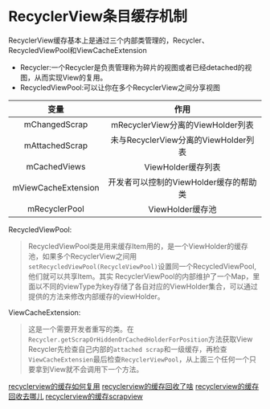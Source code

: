 # RecyclerView条目缓存机制

RecyclerView缓存基本上是通过三个内部类管理的，Recycler、RecycledViewPool和ViewCacheExtension

- Recycler:一个Recycler是负责管理称为碎片的视图或者已经detached的视图，从而实现View的复用。
- RecycledViewPool:可以让你在多个RecyclerView之间分享视图

|变量|作用|
|:---:|:---:|
|mChangedScrap|mRecyclerView分离的ViewHolder列表|
|mAttachedScrap|未与RecyclerView分离的ViewHolder列表|
|mCachedViews|ViewHolder缓存列表|
|mViewCacheExtension|开发者可以控制的ViewHolder缓存的帮助类|
|mRecyclerPool|ViewHolder缓存池|

RecycledViewPool:
> RecycledViewPool类是用来缓存Item用的，是一个ViewHolder的缓存池，如果多个RecyclerView之间用
> `setRecycledViewPool(RecycleViewPool)`设置同一个RecycledViewPool,他们就可以共享Item。其实
> RecyclerViewPool的内部维护了一个Map，里面以不同的viewType为key存储了各自对应的ViewHolder集合，可以通过
> 提供的方法来修改内部缓存的viewHolder。

ViewCacheExtension:
> 这是一个需要开发者重写的类。在`Recycler.getScrapOrHiddenOrCachedHolderForPosition`方法获取View
> Recycler先检查自己内部的`attached scrap`和一级缓存，再检查
> `ViewCacheExtensien`最后检查`RecyclerViewPool`，从上面三个任何一个只要拿到View就不会调用下一个方法。

[recyclerview的缓存如何复用](recyclerview的缓存如何复用.md)
[recyclerview的缓存回收了啥](recyclerview的缓存回收些了啥.md)
[recyclerview的缓存回收去哪儿](recyclerview的缓存回收去哪儿.md)
[recyclerview的缓存scrapview](recyclerview的缓存scrapview.md)

